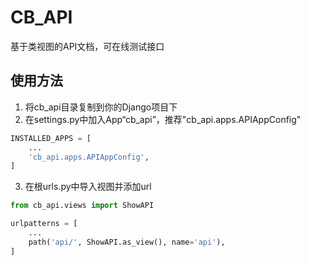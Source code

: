 # CB_API

基于类视图的API文档，可在线测试接口

## 使用方法

1. 将cb_api目录复制到你的Django项目下
2. 在settings.py中加入App“cb_api”，推荐"cb_api.apps.APIAppConfig"
```python
INSTALLED_APPS = [
    ...
    'cb_api.apps.APIAppConfig',
]
```
3. 在根urls.py中导入视图并添加url
```python
from cb_api.views import ShowAPI

urlpatterns = [
    ...
    path('api/', ShowAPI.as_view(), name='api'),
]
```
